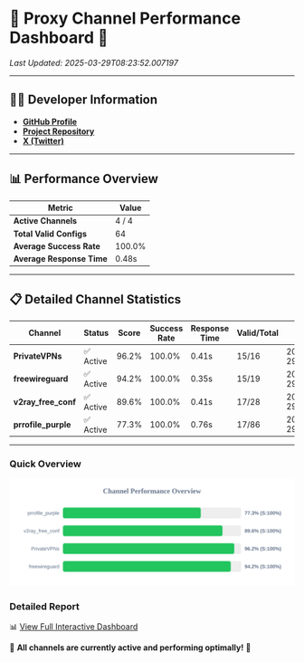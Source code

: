 # 🌟 Proxy Channel Performance Dashboard 🌟

_Last Updated: 2025-03-29T08:23:52.007197_

---

## 👩‍💻 Developer Information

- **[GitHub Profile](https://github.com/4n0nymou3)**  
- **[Project Repository](https://github.com/4n0nymou3/multi-proxy-config-fetcher)**  
- **[X (Twitter)](https://x.com/4n0nymou3)**  

---

## 📊 Performance Overview

| Metric                | Value       |
|-----------------------|-------------|
| **Active Channels**   | 4 / 4       |
| **Total Valid Configs** | 64          |
| **Average Success Rate** | 100.0%      |
| **Average Response Time** | 0.48s       |

---

## 📋 Detailed Channel Statistics

| Channel          | Status     | Score  | Success Rate | Response Time | Valid/Total | Last Success               |
|------------------|------------|--------|--------------|---------------|-------------|----------------------------|
| **PrivateVPNs**  | ✅ Active  | 96.2%  | 100.0% | 0.41s         | 15/16       | 2025-03-29T08:23:51.629283 |
| **freewireguard**  | ✅ Active  | 94.2%  | 100.0% | 0.35s         | 15/19       | 2025-03-29T08:23:52.005349 |
| **v2ray_free_conf**  | ✅ Active  | 89.6%  | 100.0% | 0.41s         | 17/28       | 2025-03-29T08:23:51.186561 |
| **prrofile_purple**  | ✅ Active  | 77.3%  | 100.0% | 0.76s         | 17/86       | 2025-03-29T08:23:50.731990 |

---

### Quick Overview
<div align="center">
  <a href="https://raw.githubusercontent.com/nullluser/NullRepo/refs/heads/main/assets/channel_stats_chart.svg">
    <img src="https://raw.githubusercontent.com/nullluser/NullRepo/refs/heads/main/assets/channel_stats_chart.svg" alt="Source Performance Statistics" width="800">
  </a>
</div>

### Detailed Report
📊 [View Full Interactive Dashboard](https://htmlpreview.github.io/?https://github.com/nullluser/NullRepo/blob/main/assets/performance_report.html)

🎉 **All channels are currently active and performing optimally!** 🎉
